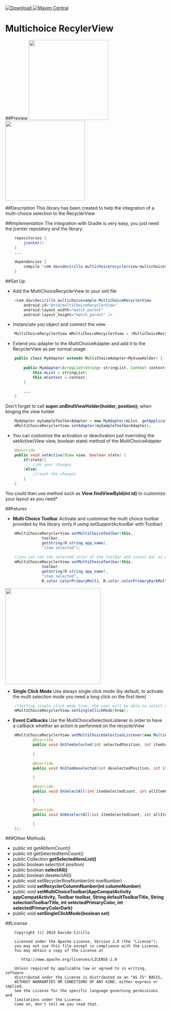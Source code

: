 [ ![Download](https://api.bintray.com/packages/dvd-ciri/maven/MultiChoiceRecyclerView/images/download.svg) ](https://bintray.com/dvd-ciri/maven/MultiChoiceRecyclerView/_latestVersion)
[![Maven Central](https://maven-badges.herokuapp.com/maven-central/cz.jirutka.rsql/rsql-parser/badge.svg?style=plastic)](https://maven-badges.herokuapp.com/maven-central/cz.jirutka.rsql/rsql-parser)


# Multichoice RecylerView

##Preview
<img src="https://raw.githubusercontent.com/dvdciri/MultiChoiceRecyclerView/master/example1.png" width="250">
<img src="https://raw.githubusercontent.com/dvdciri/MultiChoiceRecyclerView/master/example2.png" width="250">

##Description
This library has been created to help the integration of a multi-choice selection to the RecyclerView

##Implementation
The integration with Gradle is very easy, you just need the jcenter repository and the library:

```java
    repositories {
        jcenter()
    }
    ...
    
    dependencies {
        compile 'com.davidecirillo.multichoicerecyclerview:multichoicerecyclerview:1.1.2'
    }
```


##Set Up
- Add the MultiChoiceRecyclerView to your xml file
```java
    <com.davidecirillo.multichoicesample.MultiChoiceRecyclerView
        android:id="@+id/multiChoiceRecyclerView"
        android:layout_width="match_parent"
        android:layout_height="match_parent" />
```


- Instanciate you object and connect the view
```java
    MultiChoiceRecyclerView mMultiChoiceRecyclerView = (MultiChoiceRecyclerView) findViewById(R.id.multiChoiceRecyclerView);
```


- Extend you adapter to the MultiChoiceAdapter and add it to the RecyclerView as per normal usage
```java
    public class MyAdapter extends MultiChoiceAdapter<MyViewHolder> {
    
        public MyAdapter(ArrayList<String> stringList, Context context) {
            this.mList = stringList;
            this.mContext = context;
        }
        
        ...
    }
```
Don't forget to call **super.onBindViewHolder(holder, position);** when binging the view holder
```java
    MyAdapter mySampleToolbarAdapter = new MyAdapter(mList, getApplicationContext());
    mMultiChoiceRecyclerView.setAdapter(mySampleToolbarAdapter);
```

- You can customize the activation or deactivation just overriding the setActive(View view, boolean state) method of the MultiChoiceAdapter
```java
    @Override
    public void setActive(View view, boolean state) {
        if(state){
            //do your changes
        }else{
            //reset the changes
        }
    }
```
You could then use method such as **View.findViewById(int id)** to customize your layout as you need*



##Fetures
- **Multi Choice Toolbar**
Activate and customise the multi choice toolbar provided by the library (only if using setSupportActionBar with Toolbar)
```java
    mMultiChoiceRecyclerView.setMultiChoiceToolbar(this,
                toolbar,
                getString(R.string.app_name),
                "item selected");
                
    //you can set the selected color of the toolbar and status bar as well
    mMultiChoiceRecyclerView.setMultiChoiceToolbar(this,
                toolbar,
                getString(R.string.app_name),
                "item selected",
                R.color.colorPrimaryMulti, R.color.colorPrimaryDarkMulti);
```
<img src="https://raw.githubusercontent.com/dvdciri/MultiChoiceRecyclerView/master/example_toolbar.png" width="300">


- **Single Click Mode**
Use always single click mode (by default, to activate the multi selection mode you need a long click on the first item)
```java
    /*Setting single click mode true, the user will be able to select the first item just with a single click*/
    mMultiChoiceRecyclerView.setSingleClickMode(true);
```


- **Event Callbacks**
Use the MultiChoiceSelectionListener in order to have a callback whether an action is performed on the recyclerView
```java
    mMultiChoiceRecyclerView.setMultiChoiceSelectionListener(new MultiChoiceSelectionListener() {
            @Override
            public void OnItemSelected(int selectedPosition, int itemSelectedCount, int allItemCount) {
                
            }

            @Override
            public void OnItemDeselected(int deselectedPosition, int itemSelectedCount, int allItemCount) {

            }

            @Override
            public void OnSelectAll(int itemSelectedCount, int allItemCount) {

            }

            @Override
            public void OnDeselectAll(int itemSelectedCount, int allItemCount) {

            }
    });
```


###Other Methods
- public int getAllItemCount()
- public int getSelectedItemCount()
- public Collection<Integer> **getSelectedItemList()**
- public boolean select(int position)
- public boolean **selectAll()**
- public boolean deselectAll()
- public void setRecyclerRowNumber(int rowNumber)
- public void **setRecyclerColumnNumber(int columnNumber)**
- public void **setMultiChoiceToolbar(AppCompatActivity appCompatActivity,
                                      Toolbar toolbar,
                                      String defaultToolbarTitle,
                                      String selectionToolbarTitle,
                                      int selectedPrimaryColor,
                                      int selectedPrimaryColorDark)**
- public void **setSingleClickMode(boolean set)**


##License
```
    Copyright (c) 2014 Davide Cirillo
    
    Licensed under the Apache License, Version 2.0 (the "License");
    you may not use this file except in compliance with the License.
    You may obtain a copy of the License at
    
       http://www.apache.org/licenses/LICENSE-2.0
    
    Unless required by applicable law or agreed to in writing, software
    distributed under the License is distributed on an "AS IS" BASIS,
    WITHOUT WARRANTIES OR CONDITIONS OF ANY KIND, either express or implied.
    See the License for the specific language governing permissions and
    limitations under the License.
    Come on, don't tell me you read that.
```

